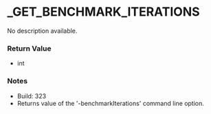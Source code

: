 # _GET_BENCHMARK_ITERATIONS

No description available.

### Return Value
* int

### Notes
* Build: 323
* Returns value of the '-benchmarkIterations' command line option.

